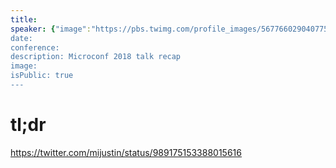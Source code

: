 ```yaml
---
title:
speaker: {"image":"https://pbs.twimg.com/profile_images/567766029040775168/DNxZdGGX.jpeg","name":"Mike Taber","title":"Founder, Bluetick.io","bioUrl":"http://www.microconf.com/starter/speakers/mike-taber/","twitter":"SingleFounder","website":"http://www.singlefounder.com","location":"Massachusetts","description":"Entrepreneur: MicroConf, Startups for the Rest of Us, Moon River Software, http://t.co/3fhJflkN8u & Author of http://t.co/i0vvCpPFhr","verified":false}
date:
conference:
description: Microconf 2018 talk recap
image:
isPublic: true
---
```


# tl;dr

https://twitter.com/mijustin/status/989175153388015616
